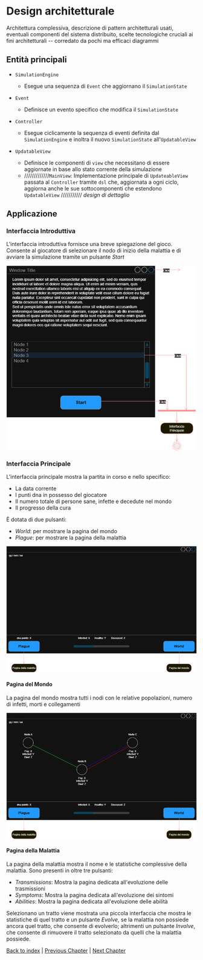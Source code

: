 # Design architetturale
Architettura complessiva, 
descrizione di pattern architetturali usati, 
eventuali componenti del sistema distribuito,
scelte tecnologiche cruciali ai fini architetturali -- corredato da pochi ma efficaci diagrammi

## Entità principali

- `SimulationEngine`
  - Esegue una sequenza di `Event` che aggiornano il `SimulationState`

- `Event`
  - Definisce un evento specifico che modifica il `SimulationState`  

- `Controller`
  - Esegue ciclicamente la sequenza di eventi definita dal `SimulationEngine` e inoltra il nuovo
  `SimulationState` all'`UpdatableView`

- `UpdatableView`
  - Definisce le componenti di `view` che necessitano di essere aggiornate in base
  allo stato corrente della simulazione  
  - /////////////`MainView`: Implementazione principale di `UpdateableView` passata al `Controller`
  tramite `dsl` che, aggiornata a ogni ciclo, aggiorna anche le sue sottocomponenti che
  estendono `UpdatableView` /////////// *design di dettaglio*

## Applicazione
### Interfaccia Introduttiva
L'interfaccia introduttiva fornisce una breve spiegazione del gioco.
Consente al giocatore di selezionare il nodo di inizio della malattia e di avviare
la simulazione tramite un pulsante *Start*

<img src="IntroPopup.drawio.png" alt="drawing" style="max-height:600px;"/>

### Interfaccia Principale
L'interfaccia principale mostra la partita in corso e nello specifico:
- La data corrente
- I punti dna in possesso del giocatore
- Il numero totale di persone sane, infette e decedute nel mondo
- Il progresso della cura

È dotata di due pulsanti:
- *World*: per mostrare la pagina del mondo 
- *Plague*: per mostrare la pagina della malattia

<img src="MainPage.drawio.png" alt="drawing" style="max-height:600px;"/>


#### Pagina del Mondo
La pagina del mondo mostra tutti i nodi con le relative popolazioni, numero di infetti,
morti e collegamenti

<img src="WorldPage.drawio.png" alt="drawing" style="max-height:600px;"/>

#### Pagina della Malattia
La pagina della malattia mostra il nome e le statistiche complessive della malattia.
Sono presenti in oltre tre pulsanti:
- *Transmissions*: Mostra la pagina dedicata all'evoluzione delle trasmissioni
- *Symptoms*: Mostra la pagina dedicata all'evoluzione dei sintomi
- *Abilities*: Mostra la pagina dedicata all'evoluzione delle abilità

Selezionano un tratto viene mostrata una piccola interfaccia che mostra le statistiche
di quel tratto e un pulsante *Evolve*, se la malattia non possiede ancora quel tratto, che
consente di evolverlo; altrimenti un pulsante *Involve*, che consente di rimuovere il tratto
selezionato da quelli che la malattia possiede.




[Back to index](../index.md) |
[Previous Chapter](../2-requirement-specification/req.md) |
[Next Chapter](../4-detailed-design/design.md)